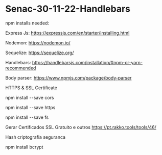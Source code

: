 # Senac-30-11-22-Handlebars

npm installs needed:

Express Js:
https://expressjs.com/en/starter/installing.html

Nodemon:
https://nodemon.io/

Sequelize:
https://sequelize.org/

Handlebars:
https://handlebarsjs.com/installation/#npm-or-yarn-recommended

Body parser:
https://www.npmjs.com/package/body-parser

HTTPS & SSL Certificate

npm install --save cors

npm install --save https

npm install --save fs

Gerar Certificados SSL Gratuito e outros
https://pt.rakko.tools/tools/46/

Hash criptografia seguranca

npm install bcrypt

